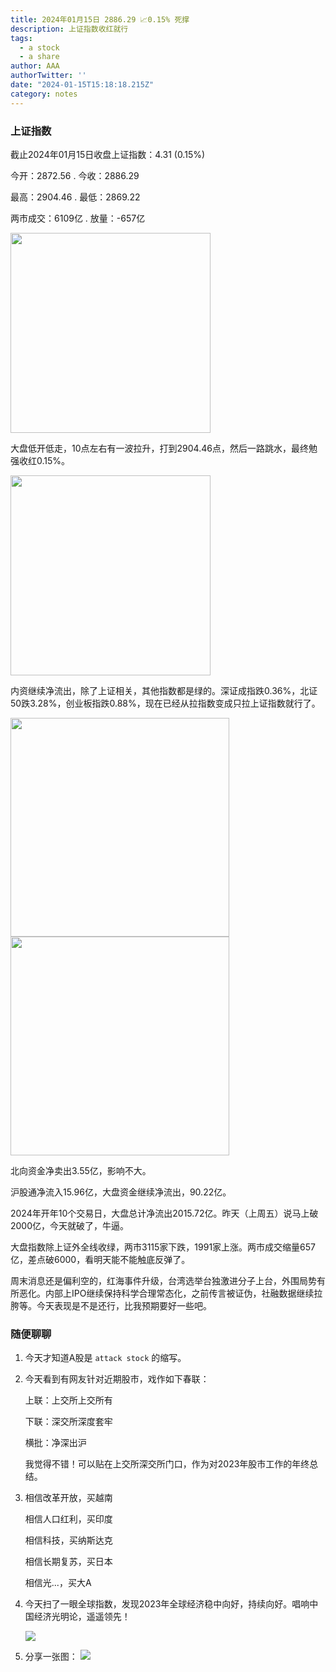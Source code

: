 ```yaml
---
title: 2024年01月15日 2886.29 📈0.15% 死撑
description: 上证指数收红就行
tags:
  - a stock
  - a share
author: AAA
authorTwitter: ''
date: "2024-01-15T15:18:18.215Z"
category: notes
---
```


### 上证指数

截止2024年01月15日收盘上证指数：<span class="font-semibold text-r-5">4.31 (0.15%)</span>

今开：<span class="font-semibold text-g-5">2872.56</span> . 今收：<span class="font-semibold text-r-5">2886.29</span>

最高：<span class="font-semibold text-r-5">2904.46</span> . 最低：<span class="font-semibold text-g-5">2869.22</span>

两市成交：<span class="font-semibold">6109亿</span> . 放量：<span class="font-semibold text-g-6">-657亿</span>

<img src="/images/uploads/2024-01/20240115-zs-sh.png" style="width: 320px;">

大盘低开低走，10点左右有一波拉升，打到2904.46点，然后一路跳水，最终勉强收红<span class="font-semibold text-r-5">0.15%</span>。

<img src="/images/uploads/2024-01/20240115-zs-as.png" style="width: 320px;">

内资继续净流出，除了上证相关，其他指数都是绿的。深证成指跌<span class="font-semibold text-g-5">0.36%</span>，北证50跌<span class="font-semibold text-g-6">3.28%</span>，创业板指跌<span class="font-semibold text-g-6">0.88%</span>，现在已经从拉指数变成只拉上证指数就行了。

<img src="/images/uploads/2024-01/20240115-zs-bs.png" style="width: 350px">

<img src="/images/uploads/2024-01/20240115-zs-global.png" style="width: 350px">

北向资金净卖出<span class="font-semibold text-g-5">3.55亿</span>，影响不大。

沪股通净流入<span class="font-semibold text-r-5">15.96亿</span>，大盘资金继续净流出，<span class="font-semibold text-g-6">90.22亿</span>。

2024年开年10个交易日，大盘总计净流出<span class="font-semibold text-g-7">2015.72亿</span>。昨天（上周五）说马上破2000亿，今天就破了，牛逼。

大盘指数除上证外全线收绿，两市3115家下跌，1991家上涨。两市成交缩量657亿，差点破6000，看明天能不能触底反弹了。

周末消息还是偏利空的，红海事件升级，台湾选举台独激进分子上台，外围局势有所恶化。内部上IPO继续保持科学合理常态化，之前传言被证伪，社融数据继续拉胯等。今天表现是不是还行，比我预期要好一些吧。

### 随便聊聊

1. 今天才知道A股是 `attack stock` 的缩写。
2. 今天看到有网友针对近期股市，戏作如下春联：
   
   上联：上交所上交所有
   
   下联：深交所深度套牢
   
   横批：净深出沪

   我觉得不错！可以贴在上交所深交所门口，作为对2023年股市工作的年终总结。

3. 相信改革开放，买越南
   
   相信人口红利，买印度
   
   相信科技，买纳斯达克
   
   相信长期复苏，买日本
   
   相信光...，买大A

4. 今天扫了一眼全球指数，发现2023年全球经济稳中向好，持续向好。唱响中国经济光明论，遥遥领先！
   
   <img src="/images/uploads/2024-01/20240115-zs-global-zh.png">

5. 分享一张图：
   <img src="/images/uploads/2024-01/20240115-pic-1.png">